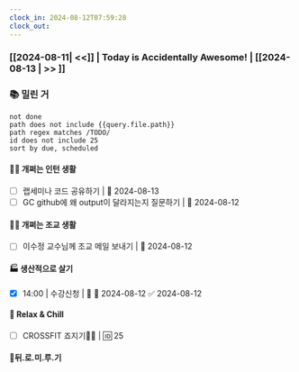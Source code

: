 ```yaml
---
clock_in: 2024-08-12T07:59:28
clock_out:
---
```

### [[2024-08-11| <<]] | **Today is Accidentally Awesome!** | [[2024-08-13 | >> ]]

### 📚 밀린 거
```tasks
not done 
path does not include {{query.file.path}}
path regex matches /TODO/
id does not include 25
sort by due, scheduled
```

#### 🤦‍♂️ 개쩌는 인턴 생활
- [ ] 랩세미나 코드 공유하기 | 📅 2024-08-13 
- [ ] GC github에 왜 output이 달라지는지 질문하기 | 📅 2024-08-12 

#### 👨‍🏫 개쩌는 조교 생활
- [ ] 이수정 교수님께 조교 메일 보내기 | 📅 2024-08-12 

#### 🏭 생산적으로 살기
- [x] 14:00 | 수강신청 | 🔺 📅 2024-08-12 ✅ 2024-08-12

#### 🍻 Relax & Chill 
- [ ] CROSSFIT 죠지기🏋️‍♀️ | 🆔 25


#### 💨뒤.로.미.루.기
